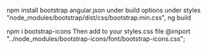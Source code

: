 
<!-- Add bootstrap -->
npm install bootstrap
angular.json
	under build options
		under styles
			"node_modules/bootstrap/dist/css/bootstrap.min.css",
ng build

<!-- Add bootstrap icons -->
npm i bootstrap-icons
Then add to your styles.css file
	@import "../node_modules/bootstrap-icons/font/bootstrap-icons.css";